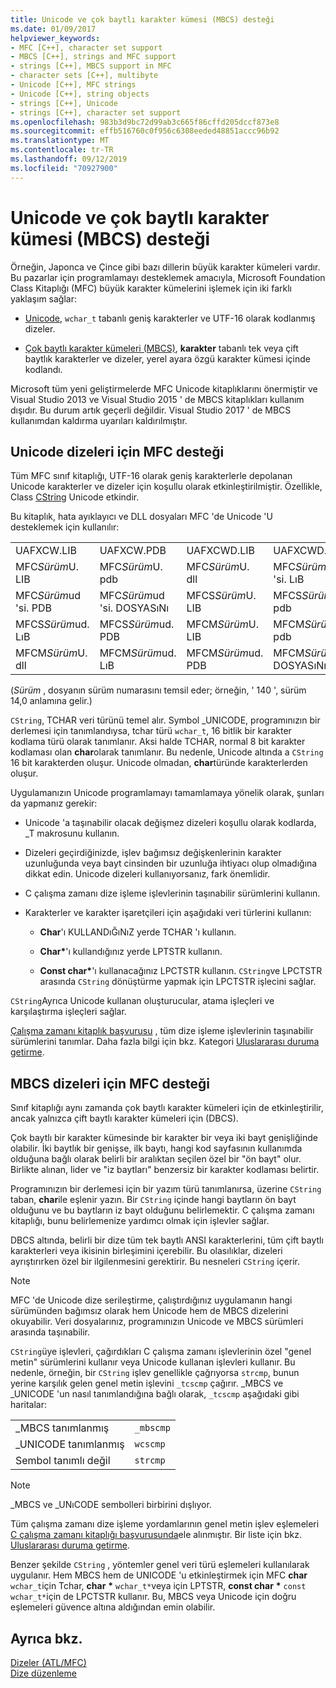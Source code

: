 ```yaml
---
title: Unicode ve çok baytlı karakter kümesi (MBCS) desteği
ms.date: 01/09/2017
helpviewer_keywords:
- MFC [C++], character set support
- MBCS [C++], strings and MFC support
- strings [C++], MBCS support in MFC
- character sets [C++], multibyte
- Unicode [C++], MFC strings
- Unicode [C++], string objects
- strings [C++], Unicode
- strings [C++], character set support
ms.openlocfilehash: 983b3d9bc72d99ab3c665f86cffd205dccf873e8
ms.sourcegitcommit: effb516760c0f956c6308eeded48851accc96b92
ms.translationtype: MT
ms.contentlocale: tr-TR
ms.lasthandoff: 09/12/2019
ms.locfileid: "70927900"
---
```

# <a name="unicode-and-multibyte-character-set-mbcs-support"></a>Unicode ve çok baytlı karakter kümesi (MBCS) desteği

Örneğin, Japonca ve Çince gibi bazı dillerin büyük karakter kümeleri vardır. Bu pazarlar için programlamayı desteklemek amacıyla, Microsoft Foundation Class Kitaplığı (MFC) büyük karakter kümelerini işlemek için iki farklı yaklaşım sağlar:

- [Unicode](#mfc-support-for-unicode-strings), `wchar_t` tabanlı geniş karakterler ve UTF-16 olarak kodlanmış dizeler.

- [Çok baytlı karakter kümeleri (MBCS)](#mfc-support-for-mbcs-strings), **karakter** tabanlı tek veya çift baytlık karakterler ve dizeler, yerel ayara özgü karakter kümesi içinde kodlandı.

Microsoft tüm yeni geliştirmelerde MFC Unicode kitaplıklarını önermiştir ve Visual Studio 2013 ve Visual Studio 2015 ' de MBCS kitaplıkları kullanım dışıdır. Bu durum artık geçerli değildir. Visual Studio 2017 ' de MBCS kullanımdan kaldırma uyarıları kaldırılmıştır.

## <a name="mfc-support-for-unicode-strings"></a>Unicode dizeleri için MFC desteği

Tüm MFC sınıf kitaplığı, UTF-16 olarak geniş karakterlerle depolanan Unicode karakterler ve dizeler için koşullu olarak etkinleştirilmiştir. Özellikle, Class [CString](../atl-mfc-shared/reference/cstringt-class.md) Unicode etkindir.

Bu kitaplık, hata ayıklayıcı ve DLL dosyaları MFC 'de Unicode 'U desteklemek için kullanılır:

|||||
|-|-|-|-|
|UAFXCW.LIB|UAFXCW.PDB|UAFXCWD.LIB|UAFXCWD.PDB|
|MFC*Sürüm*U. LIB|MFC*Sürüm*U. pdb|MFC*Sürüm*U. dll|MFC*Sürüm*ud 'si. LıB|
|MFC*Sürüm*ud 'si. PDB|MFC*Sürüm*ud 'si. DOSYASıNı|MFCS*Sürüm*U. LIB|MFCS*Sürüm*U. pdb|
|MFCS*Sürüm*ud. LıB|MFCS*Sürüm*ud. PDB|MFCM*Sürüm*U. LIB|MFCM*Sürüm*U. pdb|
|MFCM*Sürüm*U. dll|MFCM*Sürüm*ud. LıB|MFCM*Sürüm*ud. PDB|MFCM*Sürüm*ud. DOSYASıNı|

(*Sürüm* , dosyanın sürüm numarasını temsil eder; örneğin, ' 140 ', sürüm 14,0 anlamına gelir.)

`CString`, TCHAR veri türünü temel alır. Symbol _UNICODE, programınızın bir derlemesi için tanımlandıysa, tchar türü `wchar_t`, 16 bitlik bir karakter kodlama türü olarak tanımlanır. Aksi halde TCHAR, normal 8 bit karakter kodlaması olan **char**olarak tanımlanır. Bu nedenle, Unicode altında a `CString` 16 bit karakterden oluşur. Unicode olmadan, **char**türünde karakterlerden oluşur.

Uygulamanızın Unicode programlamayı tamamlamaya yönelik olarak, şunları da yapmanız gerekir:

- Unicode 'a taşınabilir olacak değişmez dizeleri koşullu olarak kodlarda, _T makrosunu kullanın.

- Dizeleri geçirdiğinizde, işlev bağımsız değişkenlerinin karakter uzunluğunda veya bayt cinsinden bir uzunluğa ihtiyacı olup olmadığına dikkat edin. Unicode dizeleri kullanıyorsanız, fark önemlidir.

- C çalışma zamanı dize işleme işlevlerinin taşınabilir sürümlerini kullanın.

- Karakterler ve karakter işaretçileri için aşağıdaki veri türlerini kullanın:

   - **Char**'ı KULLANDıĞıNıZ yerde TCHAR 'ı kullanın.

   - <strong>Char\*</strong>'ı kullandığınız yerde LPTSTR kullanın.

   - **Const char**<strong>\*</strong>'ı kullanacağınız LPCTSTR kullanın. `CString`ve LPCTSTR arasında `CString` dönüştürme yapmak için LPCTSTR işlecini sağlar.

`CString`Ayrıca Unicode kullanan oluşturucular, atama işleçleri ve karşılaştırma işleçleri sağlar.

[Çalışma zamanı kitaplık başvurusu](../c-runtime-library/c-run-time-library-reference.md) , tüm dize işleme işlevlerinin taşınabilir sürümlerini tanımlar. Daha fazla bilgi için bkz. Kategori [Uluslararası duruma getirme](../c-runtime-library/internationalization.md).

## <a name="mfc-support-for-mbcs-strings"></a>MBCS dizeleri için MFC desteği

Sınıf kitaplığı aynı zamanda çok baytlı karakter kümeleri için de etkinleştirilir, ancak yalnızca çift baytlı karakter kümeleri için (DBCS).

Çok baytlı bir karakter kümesinde bir karakter bir veya iki bayt genişliğinde olabilir. İki baytlık bir genişse, ilk baytı, hangi kod sayfasının kullanımda olduğuna bağlı olarak belirli bir aralıktan seçilen özel bir "ön bayt" olur. Birlikte alınan, lider ve "iz baytları" benzersiz bir karakter kodlaması belirtir.

Programınızın bir derlemesi için bir yazım türü tanımlanırsa, üzerine `CString` taban, **char**ile eşlenir yazın. Bir `CString` içinde hangi baytların ön bayt olduğunu ve bu baytların iz bayt olduğunu belirlemektir. C çalışma zamanı kitaplığı, bunu belirlemenize yardımcı olmak için işlevler sağlar.

DBCS altında, belirli bir dize tüm tek baytlı ANSI karakterlerini, tüm çift baytlı karakterleri veya ikisinin birleşimini içerebilir. Bu olasılıklar, dizeleri ayrıştırırken özel bir ilgilenmesini gerektirir. Bu nesneleri `CString` içerir.

> [!NOTE]
> MFC 'de Unicode dize serileştirme, çalıştırdığınız uygulamanın hangi sürümünden bağımsız olarak hem Unicode hem de MBCS dizelerini okuyabilir. Veri dosyalarınız, programınızın Unicode ve MBCS sürümleri arasında taşınabilir.

`CString`üye işlevleri, çağırdıkları C çalışma zamanı işlevlerinin özel "genel metin" sürümlerini kullanır veya Unicode kullanan işlevleri kullanır. Bu nedenle, örneğin, bir `CString` işlev genellikle çağrıyorsa `strcmp`, bunun yerine karşılık gelen genel metin işlevini `_tcscmp` çağırır. _MBCS ve _UNICODE 'un nasıl tanımlandığına bağlı olarak, `_tcscmp` aşağıdaki gibi haritalar:

|||
|-|-|
|_MBCS tanımlanmış|`_mbscmp`|
|_UNICODE tanımlanmış|`wcscmp`|
|Sembol tanımlı değil|`strcmp`|

> [!NOTE]
> _MBCS ve _UNıCODE sembolleri birbirini dışlıyor.

Tüm çalışma zamanı dize işleme yordamlarının genel metin işlev eşlemeleri [C çalışma zamanı kitaplığı başvurusunda](../c-runtime-library/c-run-time-library-reference.md)ele alınmıştır. Bir liste için bkz. [Uluslararası duruma getirme](../c-runtime-library/internationalization.md).

Benzer şekilde `CString` , yöntemler genel veri türü eşlemeleri kullanılarak uygulanır. Hem MBCS hem de UNICODE 'u etkinleştirmek için MFC **char** `wchar_t`için Tchar, **char** <strong>\*</strong> `wchar_t*`veya için LPTSTR, **const char** <strong>\*</strong> `const wchar_t*`için de LPCTSTR kullanır. Bu, MBCS veya Unicode için doğru eşlemeleri güvence altına aldığından emin olabilir.

## <a name="see-also"></a>Ayrıca bkz.

[Dizeler (ATL/MFC)](../atl-mfc-shared/strings-atl-mfc.md)<br/>
[Dize düzenleme](../c-runtime-library/string-manipulation-crt.md)

